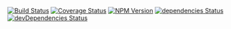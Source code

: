 [![Build Status](https://img.shields.io/travis/lmk123/tinymde/master.svg?style=flat-square)](https://travis-ci.org/lmk123/tinymde)
[![Coverage Status](https://img.shields.io/coveralls/lmk123/tinymde/master.svg?style=flat-square)](https://coveralls.io/github/lmk123/tinymde?branch=master)
[![NPM Version](https://img.shields.io/npm/v/tinymde.svg?style=flat-square)](https://www.npmjs.com/package/tinymde)
[![dependencies Status](https://img.shields.io/david/lmk123/tinymde.svg?style=flat-square)](https://david-dm.org/lmk123/tinymde)
[![devDependencies Status](https://img.shields.io/david/dev/lmk123/tinymde.svg?style=flat-square)](https://david-dm.org/lmk123/tinymde?type=dev)
